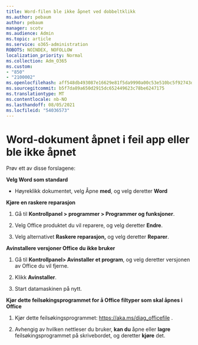 ```yaml
---
title: Word-filen ble ikke åpnet ved dobbeltklikk
ms.author: pebaum
author: pebaum
manager: scotv
ms.audience: Admin
ms.topic: article
ms.service: o365-administration
ROBOTS: NOINDEX, NOFOLLOW
localization_priority: Normal
ms.collection: Adm_O365
ms.custom:
- "850"
- "2100002"
ms.openlocfilehash: aff548db493087e16629e81f5da9990a00c53e510bc5f92743dee393956d9c1c
ms.sourcegitcommit: b5f7da89a650d2915dc652449623c78be6247175
ms.translationtype: MT
ms.contentlocale: nb-NO
ms.lasthandoff: 08/05/2021
ms.locfileid: "54036573"
---
```

# <a name="word-document-opened-in-the-wrong-app-or-didnt-open"></a>Word-dokument åpnet i feil app eller ble ikke åpnet

Prøv ett av disse forslagene:

**Velg Word som standard**

- Høyreklikk dokumentet, velg Åpne **med**, og velg deretter **Word**

**Kjøre en raskere reparasjon**

1. Gå til **Kontrollpanel > programmer > Programmer og funksjoner**.

2. Velg Office produktet du vil reparere, og velg deretter **Endre**.

3. Velg alternativet **Raskere reparasjon,** og velg deretter **Reparer**.

**Avinstallere versjoner Office du ikke bruker**

1. Gå til **Kontrollpanel> Avinstaller et program**, og velg deretter versjonen av Office du vil fjerne.

2. Klikk **Avinstaller**.

3. Start datamaskinen på nytt.

**Kjør dette feilsøkingsprogrammet for å Office filtyper som skal åpnes i Office**

1. Kjør dette feilsøkingsprogrammet: https://aka.ms/diag_officefile .

2. Avhengig av hvilken nettleser du bruker, **kan du** åpne eller **lagre** feilsøkingsprogrammet på skrivebordet, og deretter **kjøre** det.
